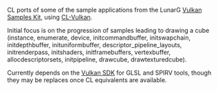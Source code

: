 CL ports of some of the sample applications from the LunarG [Vulkan Samples Kit](https://github.com/LunarG/VulkanSamples), using [CL-Vulkan](https://github.com/3b/cl-vulkan/).

Initial focus is on the progression of samples leading to drawing a
cube (instance, enumerate, device, initcommandbuffer, initswapchain,
initdepthbuffer, inituniformbuffer, descriptor_pipeline_layouts,
initrenderpass, initshaders, initframebuffers, vertexbuffer,
allocdescriptorsets, initpipeline, drawcube, drawtexturedcube).

Currently depends on the [Vulkan SDK](http://lunarg.com/vulkan-sdk/)
for GLSL and SPIRV tools, though they may be replaces once CL
equivalents are available.
